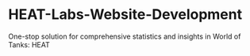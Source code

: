 # HEAT-Labs-Website-Development
One-stop solution for comprehensive statistics and insights in World of Tanks: HEAT
